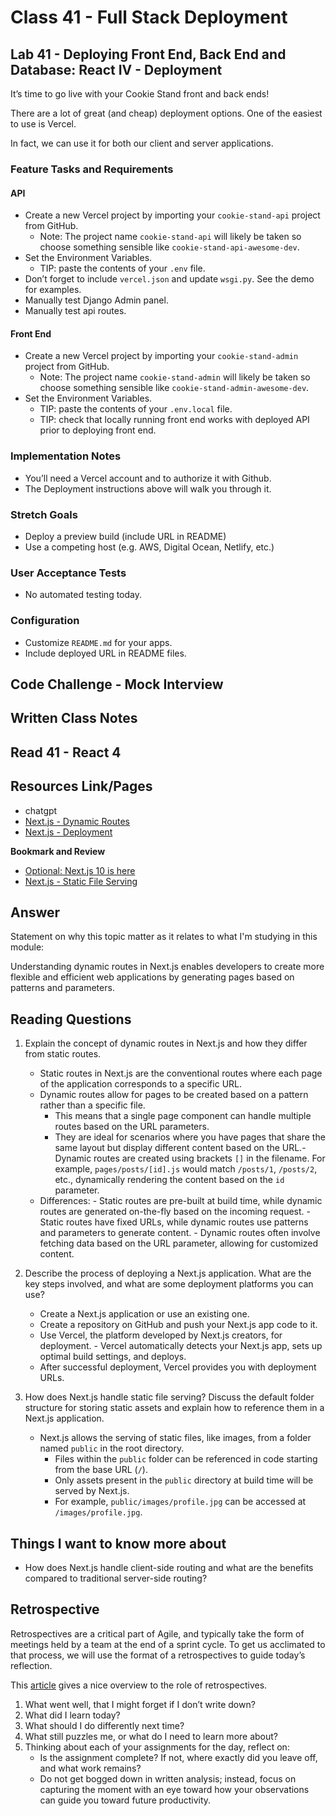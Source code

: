# Class 41 - Full Stack Deployment

## Lab 41 - Deploying Front End, Back End and Database: React IV - Deployment

It’s time to go live with your Cookie Stand front and back ends!

There are a lot of great (and cheap) deployment options. One of the easiest to use is Vercel.

In fact, we can use it for both our client and server applications.

### Feature Tasks and Requirements

#### API

- Create a new Vercel project by importing your `cookie-stand-api` project from GitHub.
  - Note: The project name `cookie-stand-api` will likely be taken so choose something sensible like `cookie-stand-api-awesome-dev`.
- Set the Environment Variables.
  - TIP: paste the contents of your `.env` file.
- Don’t forget to include `vercel.json` and update `wsgi.py`. See the demo for examples.
- Manually test Django Admin panel.
- Manually test api routes.

#### Front End

- Create a new Vercel project by importing your `cookie-stand-admin` project from GitHub.
  - Note: The project name `cookie-stand-admin` will likely be taken so choose something sensible like `cookie-stand-admin-awesome-dev`.
- Set the Environment Variables.
  - TIP: paste the contents of your `.env.local` file.
  - TIP: check that locally running front end works with deployed API prior to deploying front end.

### Implementation Notes

- You’ll need a Vercel account and to authorize it with Github.
- The Deployment instructions above will walk you through it.

### Stretch Goals

- Deploy a preview build (include URL in README)
- Use a competing host (e.g. AWS, Digital Ocean, Netlify, etc.)

### User Acceptance Tests

- No automated testing today.

### Configuration

- Customize `README.md` for your apps.
- Include deployed URL in README files.

## Code Challenge - Mock Interview

## Written Class Notes

## Read 41 - React 4

## Resources Link/Pages

- chatgpt
- [Next.js - Dynamic Routes](https://nextjs.org/learn/basics/dynamic-routes)
- [Next.js - Deployment](https://nextjs.org/learn/basics/deploying-nextjs-app)

**Bookmark and Review**

- [Optional: Next.js 10 is here](https://www.youtube.com/watch?v=JWCS5IdECVI)
- [Next.js - Static File Serving](https://nextjs.org/docs/basic-features/static-file-serving)

## Answer

Statement on why this topic matter as it relates to what I'm studying in this module:

Understanding dynamic routes in Next.js enables developers to create more flexible and efficient web applications by generating pages based on patterns and parameters.

## Reading Questions

1. Explain the concept of dynamic routes in Next.js and how they differ from static routes.

   - Static routes in Next.js are the conventional routes where each page of the application corresponds to a specific URL.
   - Dynamic routes allow for pages to be created based on a pattern rather than a specific file.
     - This means that a single page component can handle multiple routes based on the URL parameters.
     - They are ideal for scenarios where you have pages that share the same layout but display different content based on the URL.- Dynamic routes are created using brackets `[]` in the filename. For example, `pages/posts/[id].js` would match `/posts/1`, `/posts/2`, etc., dynamically rendering the content based on the `id` parameter.
   - Differences: - Static routes are pre-built at build time, while dynamic routes are generated on-the-fly based on the incoming request. - Static routes have fixed URLs, while dynamic routes use patterns and parameters to generate content. - Dynamic routes often involve fetching data based on the URL parameter, allowing for customized content.

2. Describe the process of deploying a Next.js application. What are the key steps involved, and what are some deployment platforms you can use?

   - Create a Next.js application or use an existing one.
   - Create a repository on GitHub and push your Next.js app code to it.
   - Use Vercel, the platform developed by Next.js creators, for deployment. - Vercel automatically detects your Next.js app, sets up optimal build settings, and deploys.
   - After successful deployment, Vercel provides you with deployment URLs.

3. How does Next.js handle static file serving? Discuss the default folder structure for storing static assets and explain how to reference them in a Next.js application.

   - Next.js allows the serving of static files, like images, from a folder named `public` in the root directory.
     - Files within the `public` folder can be referenced in code starting from the base URL (`/`).
     - Only assets present in the `public` directory at build time will be served by Next.js.
     - For example, `public/images/profile.jpg` can be accessed at `/images/profile.jpg`.

## Things I want to know more about

- How does Next.js handle client-side routing and what are the benefits compared to traditional server-side routing?

## Retrospective

Retrospectives are a critical part of Agile, and typically take the form of meetings held by a team at the end of a sprint cycle. To get us acclimated to that process, we will use the format of a retrospectives to guide today’s reflection.

This [article](https://www.benlinders.com/2013/which-questions-do-you-ask-in-retrospectives/) gives a nice overview to the role of retrospectives.

1. What went well, that I might forget if I don’t write down?
2. What did I learn today?
3. What should I do differently next time?
4. What still puzzles me, or what do I need to learn more about?
5. Thinking about each of your assignments for the day, reflect on:
   - Is the assignment complete? If not, where exactly did you leave off, and what work remains?
   - Do not get bogged down in written analysis; instead, focus on capturing the moment with an eye toward how your observations can guide you toward future productivity.
